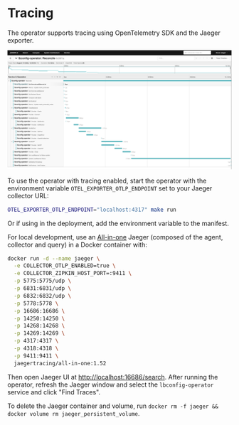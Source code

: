 # Tracing

The operator supports tracing using OpenTelemetry SDK and the Jaeger exporter.

![Tracing UI](img/jaeger-tracing.png)

To use the operator with tracing enabled, start the operator with the environment variable `OTEL_EXPORTER_OTLP_ENDPOINT` set to your Jaeger collector URL:

```sh
OTEL_EXPORTER_OTLP_ENDPOINT="localhost:4317" make run
```

Or if using in the deployment, add the environment variable to the manifest.

For local development, use an [All-in-one](https://www.jaegertracing.io/docs/1.52/deployment/#all-in-one) Jaeger (composed of the agent, collector and query) in a Docker container with:

```sh
docker run -d --name jaeger \
  -e COLLECTOR_OTLP_ENABLED=true \
  -e COLLECTOR_ZIPKIN_HOST_PORT=:9411 \
  -p 5775:5775/udp \
  -p 6831:6831/udp \
  -p 6832:6832/udp \
  -p 5778:5778 \
  -p 16686:16686 \
  -p 14250:14250 \
  -p 14268:14268 \
  -p 14269:14269 \
  -p 4317:4317 \
  -p 4318:4318 \
  -p 9411:9411 \
  jaegertracing/all-in-one:1.52
```

Then open Jaeger UI at <http://localhost:16686/search>. After running the operator, refresh the Jaeger window and select the `lbconfig-operator` service and click "Find Traces".

To delete the Jaeger container and volume, run `docker rm -f jaeger && docker volume rm jaeger_persistent_volume`.
